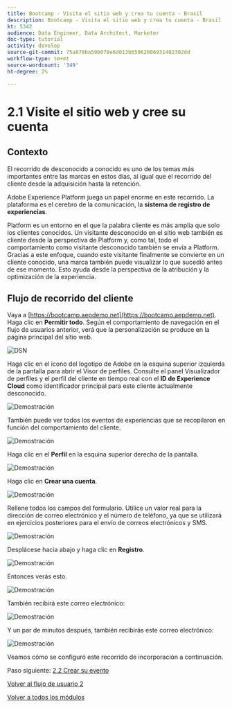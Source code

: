 ```yaml
---
title: Bootcamp - Visita el sitio web y crea tu cuenta - Brasil
description: Bootcamp - Visita el sitio web y crea tu cuenta - Brasil
kt: 5342
audience: Data Engineer, Data Architect, Marketer
doc-type: tutorial
activity: develop
source-git-commit: 75a878ba596078e6d013b65062606931402302dd
workflow-type: tm+mt
source-wordcount: '349'
ht-degree: 2%

---
```


# 2.1 Visite el sitio web y cree su cuenta

## Contexto

El recorrido de desconocido a conocido es uno de los temas más importantes entre las marcas en estos días, al igual que el recorrido del cliente desde la adquisición hasta la retención.

Adobe Experience Platform juega un papel enorme en este recorrido. La plataforma es el cerebro de la comunicación, la **sistema de registro de experiencias**.

Platform es un entorno en el que la palabra cliente es más amplia que solo los clientes conocidos. Un visitante desconocido en el sitio web también es cliente desde la perspectiva de Platform y, como tal, todo el comportamiento como visitante desconocido también se envía a Platform. Gracias a este enfoque, cuando este visitante finalmente se convierte en un cliente conocido, una marca también puede visualizar lo que sucedió antes de ese momento. Esto ayuda desde la perspectiva de la atribución y la optimización de la experiencia.

## Flujo de recorrido del cliente

Vaya a [https://bootcamp.aepdemo.net](https://bootcamp.aepdemo.net). Haga clic en **Permitir todo**. Según el comportamiento de navegación en el flujo de usuarios anterior, verá que la personalización se produce en la página principal del sitio web.

![DSN](./images/web8.png)

Haga clic en el icono del logotipo de Adobe en la esquina superior izquierda de la pantalla para abrir el Visor de perfiles. Consulte el panel Visualizador de perfiles y el perfil del cliente en tiempo real con el **ID de Experience Cloud** como identificador principal para este cliente actualmente desconocido.

![Demostración](./images/pv1.png)

También puede ver todos los eventos de experiencias que se recopilaron en función del comportamiento del cliente.

![Demostración](./images/pv3.png)

Haga clic en el **Perfil** en la esquina superior derecha de la pantalla.

![Demostración](./images/pv4.png)

Haga clic en **Crear una cuenta**.

![Demostración](./images/pv5.png)

Rellene todos los campos del formulario. Utilice un valor real para la dirección de correo electrónico y el número de teléfono, ya que se utilizará en ejercicios posteriores para el envío de correos electrónicos y SMS.

![Demostración](./images/pv7.png)

Desplácese hacia abajo y haga clic en **Registro**.

![Demostración](./images/pv8.png)

Entonces verás esto.

![Demostración](./images/pv9.png)

También recibirá este correo electrónico:

![Demostración](./images/pv10.png)

Y un par de minutos después, también recibirás este correo electrónico:

![Demostración](./images/pv11.png)

Veamos cómo se configuró este recorrido de incorporación a continuación.

Paso siguiente: [2.2 Crear su evento](./ex2.md)

[Volver al flujo de usuario 2](./uc2.md)

[Volver a todos los módulos](../../overview.md)
